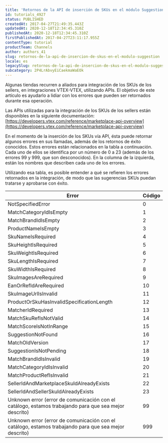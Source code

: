 ```yaml
---
title: 'Retornos de la API de inserción de SKUs en el módulo Suggestion'
id: tutorials_4927
status: PUBLISHED
createdAt: 2017-04-27T21:49:35.443Z
updatedAt: 2020-12-18T12:34:45.310Z
publishedAt: 2020-12-18T12:34:45.310Z
firstPublishedAt: 2017-04-27T23:11:17.955Z
contentType: tutorial
productTeam: Channels
author: authors_41
slug: retornos-de-la-api-de-insercion-de-skus-en-el-modulo-suggestion
locale: es
legacySlug: retornos-de-la-api-de-insercion-de-skus-en-el-modulo-suggestion
subcategory: 2P4LrAbvyEiCaekmaWaEOk
---
```


Algunas tiendas recurren a aliados para integración de los SKUs de los sellers, en integraciones VTEX-VTEX, utilizando APIs. El objetivo de este artículo es ayudarlo a lidiar con los errores que pueden ser retornados durante esa operación.

Las APIs utilizadas para la integración de los SKUs de los sellers están disponibles en la siguiente documentación: [https://developers.vtex.com/reference/marketplace-api-overview](https://developers.vtex.com/reference/marketplace-api-overview)

En el momento de la inserción de los SKUs vía API, ésta puede retornar algunos errores en sus llamadas, además de los retornos de éxito conocidos. Estos errores están relacionados en la tabla a continuación. Cada uno de ellos se identifica por un número de 0 a 23 (además de los errores 99 y 999, que son desconocidos). En la columna de la izquierda, están los nombres que describen cada uno de los errores.

Utilizando esa tabla, es posible entender a qué se refieren los errores retornados en la integración, de modo que las sugerencias SKUs puedan tratarse y aprobarse con éxito.

| Error   | Código   |
| ---------- | ---------- |
| NotSpecifiedError   | 0   |
| MatchCategoryIdIsEmpty    | 1    |
| MatchBrandIdIsEmpty    | 2    |
| ProductNameIsEmpty    | 3    |
| SkuNameIsRequired    | 4    |
| SkuHeightIsRequired    | 5    |
| SkuWeightIsRequired    | 6    |
| SkuLengthIsRequired    | 7    |
| SkuWidthIsRequired    | 8    |
| SkuImagesAreRequired    | 9    |
| EanOrRefIdAreRequired    | 10    |
| SkuImageUrlIsInvalid    | 11    |
| ProductOrSkuHasInvalidSpecificationLength    | 12    |
| MatcherIdRequired    | 13    |
| MatchSkuRefIsNotValid    | 14    |
| MatchScoreIsNotInRange    | 15    |
| SuggestionNotFound    | 16    |
| MatchOldVersion    | 17    |
| SuggestionIsNotPending    | 18    |
| MatchBrandIdIsInvalid    | 19    |
| MatchCategoryIdIsInvalid    | 20    |
| MatchProductRefIsInvalid    | 21    |
| SellerIdAndMarketplaceSkuIdAlreadyExists    | 22    |
| SellerIdAndSellerSkuIdAlreadyExists    | 23    |
| Unknown error (error de comunicación con el catálogo, estamos trabajando para que sea mejor descrito)    | 99    |
| Unknown error (error de comunicación con el catálogo, estamos trabajando para que sea mejor descrito)    | 999    |
